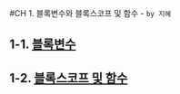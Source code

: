#CH 1. 블록변수와 블록스코프 및 함수 - `by 지혜`

## 1-1. [블록변수](./1-1_Block%20Variable.md)

## 1-2. [블록스코프 및 함수](./1-2_Block%20Function.md)
